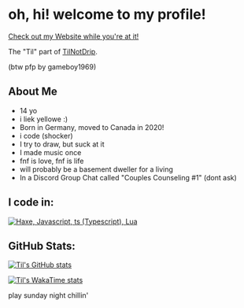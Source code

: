 <!--this is a baldi reference btw, thanks for the 3 people that got it-->
# oh, hi! welcome to my profile!

[Check out my Website while you're at it!](https://techniktil.tilnotdrip.org/)

The "Til" part of [TilNotDrip](https://www.tilnotdrip.org/).

(btw pfp by gameboy1969)

## About Me
 - 14 yo
 - i liek yellowe :)
 - Born in Germany, moved to Canada in 2020!
 - i code (shocker) <!--holy crap!-->
 - I try to draw, but suck at it
 - I made music once
 - fnf is love, fnf is life <!--fnf is what got me into haxe btw, i did scratch before dat-->
 - will probably be a basement dweller for a living
 - In a Discord Group Chat called "Couples Counseling #1" (dont ask)

## I code in:
[![Haxe, Javascript, ts (Typescript), Lua](https://skillicons.dev/icons?i=haxe,javascript,typescript,lua&theme=dark)](https://skillicons.dev)

## GitHub Stats:

[![Til's GitHub stats](https://github-readme-stats.vercel.app/api?username=TechnikTil&theme=vision-friendly-dark&include_all_commits=true)](https://github.com/anuraghazra/github-readme-stats)

[![Til's WakaTime stats](https://github-readme-stats.vercel.app/api/wakatime?username=@TechnikTil&theme=vision-friendly-dark&layout=compact)](https://github.com/anuraghazra/github-readme-stats)

play sunday night chillin'
